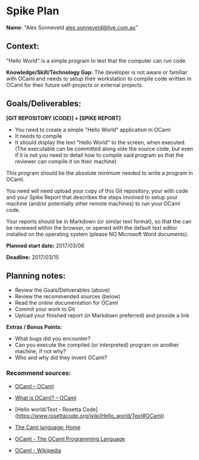 Spike Plan
==============

**Name**: "Alex Sonneveld <alex.sonneveld@live.com.au>"

## Context:
"Hello World" is a simple program to test that the computer can run code.

**Knowledge/Skill/Technology Gap:**
The developer is not aware or familiar with OCaml and needs to setup their
workstation to compile code written in OCaml for their future self-projects or
external projects.

## Goals/Deliverables:
**[GIT REPOSITORY (CODE)] + [SPIKE REPORT]**
- You need to create a simple "Hello World" application in OCaml
- It needs to compile
- It should display the text "Hello World" to the screen, when executed.
  (The executable can be committed along side the source code, but even if it is
  not you need to detail how to compile said program so that the reviewer can
  compile it on their machine)

This program should be the absolute minimum needed to write a program in OCaml.

You need will need upload your copy of this Git repository, your with code and
your Spike Report that describes the steps involved to setup your machine
(and/or potentially other remote machines) to run your OCaml code.

Your reports should be in Markdown (or similar text format), so that the can be
reviewed within the browser, or opened with the default text editor installed on
the operating system (please NO Microsoft Word documents).

**Planned start date:**  2017/03/06

**Deadline:**  2017/03/15

## Planning notes:
- Review the Goals/Deliverables (above)
- Review the recommended sources (below)
- Read the _online_ documentation for OCaml
- Commit your work to Git
- Upload your finished report (in Markdown preferred) and provide a link

**Extras / Bonus Points:**

- What bugs did you encounter?
- Can you execute the compiled (or interpreted) program on another machine, if
  not why?
- Who and why did they invent OCaml?

### Recommend sources:
- [OCaml – OCaml](http://ocaml.org/)

- [What is OCaml? – OCaml](https://ocaml.org/learn/description.html)

- [Hello world/Text - Rosetta Code]
  (https://www.rosettacode.org/wiki/Hello_world/Text#OCaml)

- [The Caml language: Home](https://caml.inria.fr/)

- [OCaml - The OCaml Programming Language](http://ocaml.ocamlpro.com/)

- [OCaml - Wikipedia](https://en.wikipedia.org/wiki/OCaml)
